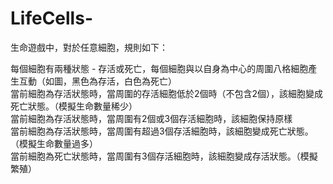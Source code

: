 # LifeCells-
生命遊戲中，對於任意細胞，規則如下：

每個細胞有兩種狀態 - 存活或死亡，每個細胞與以自身為中心的周圍八格細胞產生互動（如圖，黑色為存活，白色為死亡）  
當前細胞為存活狀態時，當周圍的存活細胞低於2個時（不包含2個），該細胞變成死亡狀態。（模擬生命數量稀少）  
當前細胞為存活狀態時，當周圍有2個或3個存活細胞時，該細胞保持原樣  
當前細胞為存活狀態時，當周圍有超過3個存活細胞時，該細胞變成死亡狀態。（模擬生命數量過多）  
當前細胞為死亡狀態時，當周圍有3個存活細胞時，該細胞變成存活狀態。（模擬繁殖）  
